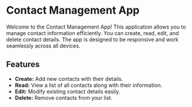 # Contact Management App

Welcome to the Contact Management App! This application allows you to manage contact information efficiently. You can create, read, edit, and delete contact details. The app is designed to be responsive and work seamlessly across all devices.

## Features

- **Create:** Add new contacts with their details.
- **Read:** View a list of all contacts along with their information.
- **Edit:** Modify existing contact details easily.
- **Delete:** Remove contacts from your list.
